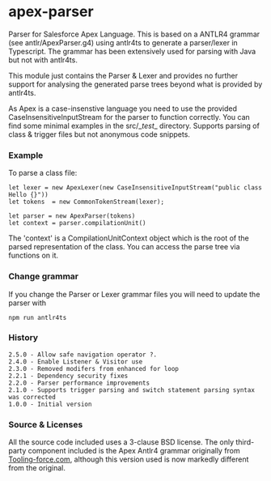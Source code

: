 apex-parser
===========

Parser for Salesforce Apex Language. This is based on a ANTLR4 grammar (see antlr/ApexParser.g4) using antlr4ts to generate a parser/lexer in Typescript. The grammar has been extensively used for parsing with Java but not with antlr4ts.

This module just contains the Parser & Lexer and provides no further support for analysing the generated parse trees beyond what
is provided by antlr4ts. 

As Apex is a case-insenstive language you need to use the provided CaseInsensitiveInputStream for the parser to function correctly. You can find some minimal examples in the src/\__test__ directory. Supports parsing of class & trigger files but not anonymous code snippets.

### Example
To parse a class file:

    let lexer = new ApexLexer(new CaseInsensitiveInputStream("public class Hello {}"))
    let tokens  = new CommonTokenStream(lexer);

    let parser = new ApexParser(tokens)
    let context = parser.compilationUnit()

The 'context' is a CompilationUnitContext object which is the root of the parsed representation of the class. You can access the parse tree via functions on it.

### Change grammar
If you change the Parser or Lexer grammar files you will need to update the parser with

    npm run antlr4ts 

### History
    2.5.0 - Allow safe navigation operator ?.
    2.4.0 - Enable Listener & Visitor use
    2.3.0 - Removed modifers from enhanced for loop
    2.2.1 - Dependency security fixes
    2.2.0 - Parser performance improvements
    2.1.0 - Supports trigger parsing and switch statement parsing syntax was corrected
    1.0.0 - Initial version

### Source & Licenses

All the source code included uses a 3-clause BSD license. The only third-party component included is the Apex Antlr4 grammar originally from [Tooling-force.com](https://github.com/neowit/tooling-force.com), although this version used is now markedly different from the original.  
